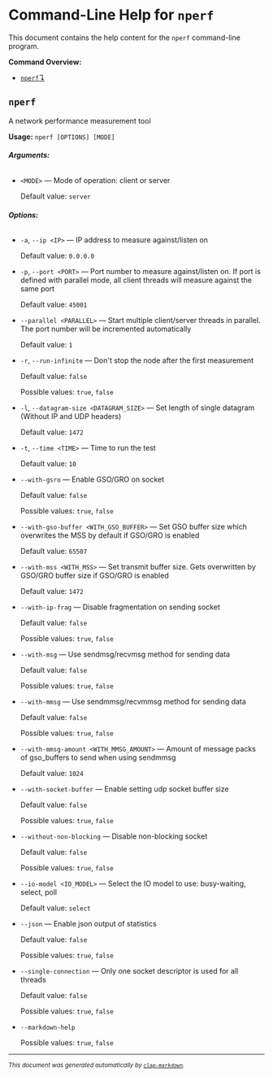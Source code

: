 # Command-Line Help for `nperf`

This document contains the help content for the `nperf` command-line program.

**Command Overview:**

* [`nperf`↴](#nperf)

## `nperf`

A network performance measurement tool

**Usage:** `nperf [OPTIONS] [MODE]`

###### **Arguments:**

* `<MODE>` — Mode of operation: client or server

  Default value: `server`

###### **Options:**

* `-a`, `--ip <IP>` — IP address to measure against/listen on

  Default value: `0.0.0.0`
* `-p`, `--port <PORT>` — Port number to measure against/listen on. If port is defined with parallel mode, all client threads will measure against the same port

  Default value: `45001`
* `--parallel <PARALLEL>` — Start multiple client/server threads in parallel. The port number will be incremented automatically

  Default value: `1`
* `-r`, `--run-infinite` — Don't stop the node after the first measurement

  Default value: `false`

  Possible values: `true`, `false`

* `-l`, `--datagram-size <DATAGRAM_SIZE>` — Set length of single datagram (Without IP and UDP headers)

  Default value: `1472`
* `-t`, `--time <TIME>` — Time to run the test

  Default value: `10`
* `--with-gsro` — Enable GSO/GRO on socket

  Default value: `false`

  Possible values: `true`, `false`

* `--with-gso-buffer <WITH_GSO_BUFFER>` — Set GSO buffer size which overwrites the MSS by default if GSO/GRO is enabled

  Default value: `65507`
* `--with-mss <WITH_MSS>` — Set transmit buffer size. Gets overwritten by GSO/GRO buffer size if GSO/GRO is enabled

  Default value: `1472`
* `--with-ip-frag` — Disable fragmentation on sending socket

  Default value: `false`

  Possible values: `true`, `false`

* `--with-msg` — Use sendmsg/recvmsg method for sending data

  Default value: `false`

  Possible values: `true`, `false`

* `--with-mmsg` — Use sendmmsg/recvmmsg method for sending data

  Default value: `false`

  Possible values: `true`, `false`

* `--with-mmsg-amount <WITH_MMSG_AMOUNT>` — Amount of message packs of gso_buffers to send when using sendmmsg

  Default value: `1024`
* `--with-socket-buffer` — Enable setting udp socket buffer size

  Default value: `false`

  Possible values: `true`, `false`

* `--without-non-blocking` — Disable non-blocking socket

  Default value: `false`

  Possible values: `true`, `false`

* `--io-model <IO_MODEL>` — Select the IO model to use: busy-waiting, select, poll

  Default value: `select`
* `--json` — Enable json output of statistics

  Default value: `false`

  Possible values: `true`, `false`

* `--single-connection` — Only one socket descriptor is used for all threads

  Default value: `false`

  Possible values: `true`, `false`

* `--markdown-help`

  Possible values: `true`, `false`




<hr/>

<small><i>
    This document was generated automatically by
    <a href="https://crates.io/crates/clap-markdown"><code>clap-markdown</code></a>.
</i></small>

